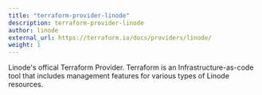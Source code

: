 ```yaml
---
title: "terraform-provider-linode"
description: terraform-provider-linode
author: linode
external_url: https://terraform.io/docs/providers/linode/
weight: 1
---
```


Linode's offical Terraform Provider. Terraform is an Infrastructure-as-code tool that includes management features for various types of Linode resources.
